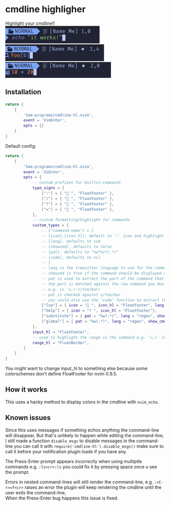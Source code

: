 # cmdline highligher
Highlight your cmdline!!  
![preview/preview1](preview/preview1.png)  
![preview/preview2](preview/preview2.png)  
![preview/preview3](preview/preview3.png)  
## Installation
```lua
return {
    {
        'Sam-programs/cmdline-hl.nvim',
        event = 'VimEnter',
        opts = {}
    }
}
```
Default config:
```lua
return {
    {
        'Sam-programs/cmdline-hl.nvim',
        event = 'UiEnter',
        opts = {
            -- custom prefixes for builtin-commands
            type_signs = {
                [":"] = { " ", "FloatFooter" },
                ["/"] = { " ", "FloatFooter" },
                ["?"] = { " ", "FloatFooter" },
                ["="] = { " ", "FloatFooter" },
            },
            -- custom formatting/highlight for commands
            custom_types = {
                -- ["command-name"] = {
                -- [icon],[icon_hl], default to `:` icon and highlight
                -- [lang], defaults to vim
                -- [showcmd], defaults to false
                -- [pat], defaults to "%w*%s*(.*)"
                -- [code], defaults to nil
                -- }
                -- lang is the treesitter language to use for the commands
                -- showcmd is true if the command should be displayed or to only show the icon
                -- pat is used to extract the part of the command that needs highlighting
                -- the part is matched against the raw command you don't need to worry about ranges
                -- e.g. in 's,>'s/foo/bar/
                -- pat is checked against s/foo/bar
                -- you could also use the 'code' function to extract the part that needs highlighting
                ["lua"] = { icon = " ", icon_hl = "FloatFooter", lang = "lua" },
                ["help"] = { icon = "? ", icon_hl = "FloatFooter"},
                ["substitute"] = { pat = "%w(.*)", lang = "regex", show_cmd = true },
                ["global"] = { pat = "%w(.*)", lang = "regex", show_cmd = true },
            },
            input_hl = "FloatFooter",
            -- used to highlight the range in the command e.g. '<,>' in '<,>'s
            range_hl = "FloatBorder",
        }
    }
}
```
You might want to change input_hl to something else because some colorschemes don't define FloatFooter for nvim 0.9.5.
## How it works
This uses a hacky method to display colors in the cmdline with `nvim_echo`.

## Known issues
Since this uses messages if something echos anything the command-line will disappear, But that's unlikely to happen while editing the command-line, 
I still made a function `disable_msgs` to disable messages in the command-line you can call it with `require('cmdline-hl').disable_msgs()` make sure to call it before your notification plugin loads if you have any.

The Press-Enter prompt appears incorrectly when using multiptle commands e.g. `:ls<cr>:ls` you could fix it by pressing space once u see the prompt.

Errors in nested command-lines will still render the command-line, e.g. `:<C-r>=f<cr>` raises an error the plugin will keep rendering the cmdline until the user exits the command-line,  
When the Press-Enter bug happens this issue is fixed.


